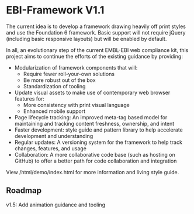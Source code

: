 # EBI-Framework V1.1
The current idea is to develop a framework drawing heavily off print styles and use the Foundation 6 framework. Basic support will not require jQuery (including basic responsive layouts) but will be enabled by default.

In all, an evolutionary step of the current EMBL-EBI web compliance kit, this project aims to continue the efforts of the existing guidance by providing:

- Modularization of framework components that will:
  - Require fewer roll-your-own solutions
  - Be more robust out of the box
  - Standardization of tooling
- Update visual assets to make use of contemporary web browser features for:
  - More consistency with print visual language
  - Enhanced mobile support
- Page lifecycle tracking: An improved meta-tag based model for maintaining and tracking content freshness, ownership, and intent
- Faster development: style guide and pattern library to help accelerate development and understanding
- Regular updates: A versioning system for the framework to help track changes, features, and usage
- Collaboration: A more collaborative code base (such as hosting on GitHub) to offer a better path for code collaboration and integration

View /html/demo/index.html for more information and living style guide.

## Roadmap
v1.5: Add animation guidance and tooling
